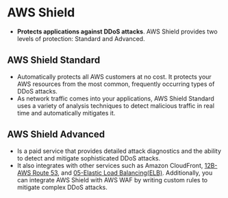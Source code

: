 # AWS Shield
- **Protects applications against DDoS attacks**. AWS Shield provides two levels of protection: Standard and Advanced.

## AWS Shield Standard
- Automatically protects all AWS customers at no cost. It protects your AWS resources from the most common, frequently occurring types of DDoS attacks.
- As network traffic comes into your applications, AWS Shield Standard uses a variety of analysis techniques to detect malicious traffic in real time and automatically mitigates it.

## AWS Shield Advanced
- Is a paid service that provides detailed attack diagnostics and the ability to detect and mitigate sophisticated DDoS attacks.
- It also integrates with other services such as Amazon CloudFront, [12B-AWS Route 53](AWS/Cloud%20Practitioner%20(CLF-C02)/04-Networking/12B-AWS%20Route%2053.md), and [05-Elastic Load Balancing(ELB)](AWS/Cloud%20Practitioner%20(CLF-C02)/02-Compute%20in%20the%20Cloud/05-Elastic%20Load%20Balancing(ELB).md). Additionally, you can integrate AWS Shield with AWS WAF by writing custom rules to mitigate complex DDoS attacks.
